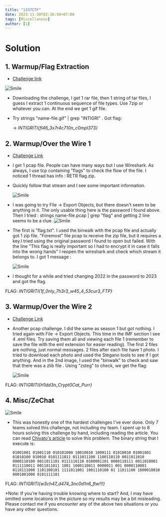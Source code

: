 ```yaml
---
title: "1337CTF"
date: 2023-11-30T02:16:50+07:00
tags: [Miscellanous]
author: [1]
---
```


# Solution
## 1. Warmup/Flag Extraction
-   [Challenge link](https://ctf.intigriti.io/challenges#Over%20the%20Wire%20(part%201)-42)

![Smile](/assets/posts/1337/FlagExtraction/gif.png)

-   Downloading the challenge, I get 1 rar file, then 1 string of tar files, I guess I extract 1 continuous sequence of file types. Use 7zip or whatever you can. At the end we get 1 gif file.


-   Try strings "name-file.gif" | grep "INTIGRI"
. Got flag:

    -> *INTIGRITI{fl46_3x7r4c710n_c0mpl373}*

## 2. Warmup/Over the Wire 1 
- [Challenge Link](https://ctf.intigriti.io/challenges#Over%20the%20Wire%20(part%201)-42/)
-   I get 1 pcap file. People can have many ways but I use Wireshark. As always, I use tcp containing "flags" to check the flow of the file. I noticed 1 thread has info : RETR flag.zip.
-   Quickly follow that stream and I see some important information.

    ![Smile](/assets/posts/1337/OverTheWire1/1.png)
- I was going to try File -> Export Objects, but there doesn't seem to be anything in it. The only usable thing here is the password I found above. Then I tried : strings name-file.pcap | grep "flag" and getting 2 line seems to be a clue.
    ![Smile](/assets/posts/1337/OverTheWire1/2.png)
-   The first is "flag.txt". I used the binwalk with the pcap file and actually got 1 zip file. "Foremost" file pcap to receive the zip file, but it requires a key.I tried using the original password I found to open but failed. With the line "This flag is really important so I had to encrypt it in case it falls into the wrong hands" I reopen the wireshark and check which stream it belongs to. I got 1 message :

    ![Smile](/assets/posts/1337/OverTheWire1/3.png)

-   I thought for a while and tried changing 2022 in the password to 2023 and got the flag.

FLAG: *INTIGRITI{1f_0nly_7h3r3_w45_4_53cur3_FTP}*

## 3. Warmup/Over the Wire 2
- [Challenge Link](https://ctf.intigriti.io/challenges#Over%20the%20Wire%20(part%202)-45/)

- Another pcap challenge. I did the same as season 1 but got nothing. I tried again with File -> Export Objects. This time in the IMF section I see 4 .eml files. Try saving them all and viewing each file 1 (remember to save the file with the eml extension for easier reading). The first 2 files are nothing, just normal messages. 2 files after each file have 1 photo. I tried to download each photo and used the Stegano tools to see if I got anything. And in the 2nd image, I used the "binwalk" to check and saw that there was a zlib file . Using "zsteg" to check, we get the flag:

    ![Smile](/assets/posts/1337/OverTheWire2/1.png)

FLAG: *INTIGRITI{H1dd3n_Crypt0Cat_Purr}*

## 4. Misc/ZeChat
![Smile](/assets/posts/1337/ZeChat/zechat.png)
- This was honestly one of the hardest challenges I've ever done. Only 7 teams solved this challenge, not including my team. I spent up to 8 hours solving this challenge by hand, including reading the article. You can read [Chivato's article](https://hackmd.io/@Chivato/SkN3Piyan) to solve this problem.
  The binary string that I execute is:

   `01001001 01001110 010101000 10010010 1000111 01010010 01001001 01010100 010010 0101111011 0111011100 1100110110 0011011010 0000110100 0011011101 0111110110 0100001101 0000110111 0011010001 0111110011 0011011011 1001 1000110011 0000011 001 0000110001 0110111000 1101100101 1111011001 1001110100 01 11011100 1000010010 0001001000 0101111101`

FLAG: *INTIGRITI{w3ch47_d474_3nc0d1n6_ftw!!!}*

*Note: If you're having trouble knowing where to start? And, I may have omitted some locations in the picture so my results may be a bit misleading. Please contact me if you encounter any of the above two situations or you have any other questions.